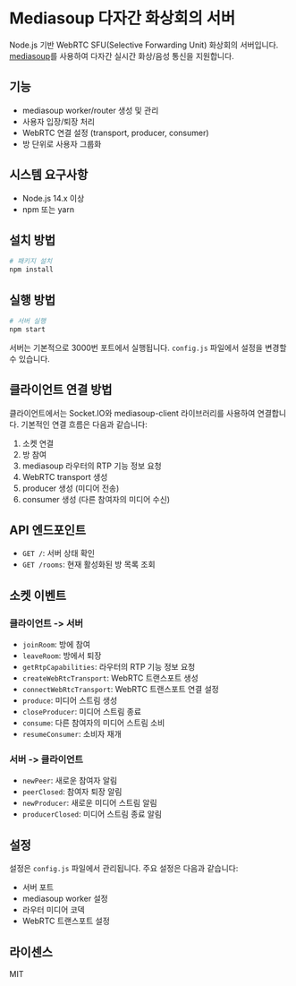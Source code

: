 # Mediasoup 다자간 화상회의 서버

Node.js 기반 WebRTC SFU(Selective Forwarding Unit) 화상회의 서버입니다. [mediasoup](https://mediasoup.org/)를 사용하여 다자간 실시간 화상/음성 통신을 지원합니다.

## 기능

- mediasoup worker/router 생성 및 관리
- 사용자 입장/퇴장 처리
- WebRTC 연결 설정 (transport, producer, consumer)
- 방 단위로 사용자 그룹화

## 시스템 요구사항

- Node.js 14.x 이상
- npm 또는 yarn

## 설치 방법

```bash
# 패키지 설치
npm install
```

## 실행 방법

```bash
# 서버 실행
npm start
```

서버는 기본적으로 3000번 포트에서 실행됩니다. `config.js` 파일에서 설정을 변경할 수 있습니다.

## 클라이언트 연결 방법

클라이언트에서는 Socket.IO와 mediasoup-client 라이브러리를 사용하여 연결합니다. 기본적인 연결 흐름은 다음과 같습니다:

1. 소켓 연결
2. 방 참여
3. mediasoup 라우터의 RTP 기능 정보 요청
4. WebRTC transport 생성
5. producer 생성 (미디어 전송)
6. consumer 생성 (다른 참여자의 미디어 수신)

## API 엔드포인트

- `GET /`: 서버 상태 확인
- `GET /rooms`: 현재 활성화된 방 목록 조회

## 소켓 이벤트

### 클라이언트 -> 서버

- `joinRoom`: 방에 참여
- `leaveRoom`: 방에서 퇴장
- `getRtpCapabilities`: 라우터의 RTP 기능 정보 요청
- `createWebRtcTransport`: WebRTC 트랜스포트 생성
- `connectWebRtcTransport`: WebRTC 트랜스포트 연결 설정
- `produce`: 미디어 스트림 생성
- `closeProducer`: 미디어 스트림 종료
- `consume`: 다른 참여자의 미디어 스트림 소비
- `resumeConsumer`: 소비자 재개

### 서버 -> 클라이언트

- `newPeer`: 새로운 참여자 알림
- `peerClosed`: 참여자 퇴장 알림
- `newProducer`: 새로운 미디어 스트림 알림
- `producerClosed`: 미디어 스트림 종료 알림

## 설정

설정은 `config.js` 파일에서 관리됩니다. 주요 설정은 다음과 같습니다:

- 서버 포트
- mediasoup worker 설정
- 라우터 미디어 코덱
- WebRTC 트랜스포트 설정

## 라이센스

MIT
